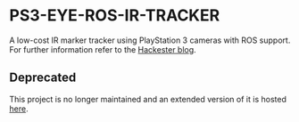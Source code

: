 # PS3-EYE-ROS-IR-TRACKER
 A low-cost IR marker tracker using PlayStation 3 cameras with ROS support.
 For further information refer to the [Hackester blog](https://www.hackster.io/Rooholla_kho/build-your-own-ir-tracker-system-913c2a).
 ## Deprecated
 This project is no longer maintained and an extended version of it is hosted [here](https://github.com/aras-labs/aras_ir_tracker).
